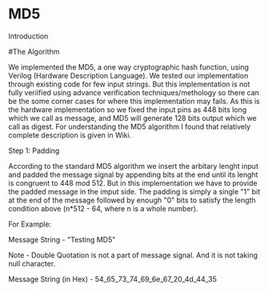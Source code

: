 # MD5
Introduction





#The Algorithm

We implemented the MD5, a one way cryptographic hash function, using Verilog (Hardware Description Language). We tested our implementation through existing code for few input strings. But this implementation is not fully veriified using advance verification techniques/methology so there can be the some corner cases for where this implementation may fails. As this is the hardware implementation so we fixed the input pins as 448 bits long which we call as message, and MD5 will generate 128 bits output which we call as digest.
For understanding the MD5 algorithm I found that relatively complete description is given in Wiki.

Step 1: Padding 

According to the standard MD5 algorithm we insert the arbitary lenght input and padded the message signal by appending bits at the end until its lenght is congruent to 448 mod 512. But in this implementation we have to provide the padded message in the imput side. The padding is simply a single "1" bit at the end of the message followed by enough "0" bits to satisfy the length condition above (n*512 - 64, where n is a whole number).

For Example: 

Message String - "Testing MD5"

Note - Double Quotation is not a part of message signal. And it is not taking null character.

Message String (in Hex) - 54_65_73_74_69_6e_67_20_4d_44_35








